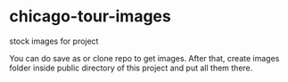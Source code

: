 # chicago-tour-images
stock images for project

You can do save as or clone repo to get images. After that, create images folder inside public directory of this project and put all them there.
